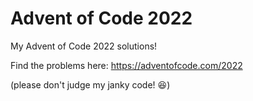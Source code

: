 # Advent of Code 2022

My Advent of Code 2022 solutions!

Find the problems here: https://adventofcode.com/2022

(please don't judge my janky code! 😆)
